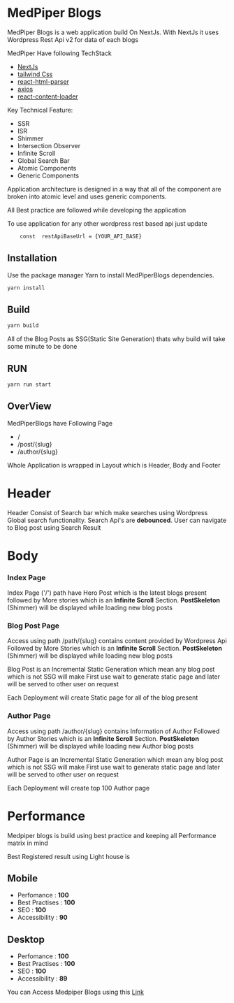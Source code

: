 # MedPiper Blogs

MedPiper Blogs is a web application build On NextJs. With NextJs it uses Wordpress Rest Api v2 for data of each blogs

MedPiper Have following TechStack

- [NextJs](https://www.npmjs.com/package/next)
- [tailwind Css](https://www.npmjs.com/package/tailwindcss)
- [react-html-parser](https://www.npmjs.com/package/react-html-parser)
- [axios](https://www.npmjs.com/package/axios)
- [react-content-loader](https://www.npmjs.com/package/react-content-loader)

Key Technical Feature:

- SSR
- ISR
- Shimmer
- Intersection Observer
- Infinite Scroll
- Global Search Bar
- Atomic Components
- Generic Components

Application architecture is designed in a way that all of the component are broken into atomic level and uses generic components.

All Best practice are followed while developing the application

To use application for any other wordpress rest based api just update

```bash
    const  restApiBaseUrl = {YOUR_API_BASE}
```

## Installation

Use the package manager Yarn to install MedPiperBlogs dependencies.

```bash
yarn install
```

## Build

```bash
yarn build
```

All of the Blog Posts as SSG(Static Site Generation) thats why build will take some minute to be done

## RUN

```bash
yarn run start
```

## OverView

MedPiperBlogs have Following Page

- /
- /post/{slug}
- /author/{slug}

Whole Application is wrapped in Layout which is Header, Body and Footer

# Header

Header Consist of Search bar which make searches using Wordpress Global search functionality. Search Api's are **debounced**. User can navigate to Blog post using Search Result

# Body

### Index Page

Index Page ('/') path have Hero Post which is the latest blogs present followed by More stories which is an **Infinite Scroll** Section.
**PostSkeleton** (Shimmer) will be displayed while loading new blog posts

### Blog Post Page

Access using path /path/{slug} contains content provided by Wordpress Api Followed by More Stories which is an **Infinite Scroll** Section.
**PostSkeleton** (Shimmer) will be displayed while loading new blog posts

Blog Post is an Incremental Static Generation which mean any blog post which is not SSG will make First use wait to generate static page and later will be served to other user on request

Each Deployment will create Static page for all of the blog present

### Author Page

Access using path /author/{slug} contains Information of Author Followed by Author Stories which is an **Infinite Scroll** Section.
**PostSkeleton** (Shimmer) will be displayed while loading new Author blog posts

Author Page is an Incremental Static Generation which mean any blog post which is not SSG will make First use wait to generate static page and later will be served to other user on request

Each Deployment will create top 100 Author page

# Performance

Medpiper blogs is build using best practice and keeping all Performance matrix in mind

Best Registered result using Light house is

## Mobile

- Perfomance : **100**
- Best Practises : **100**
- SEO : **100**
- Accessibility : **90**

## Desktop

- Perfomance : **100**
- Best Practises : **100**
- SEO : **100**
- Accessibility : **89**

You can Access Medpiper Blogs using this [Link](https://medpiper-blogs.vercel.app/)

